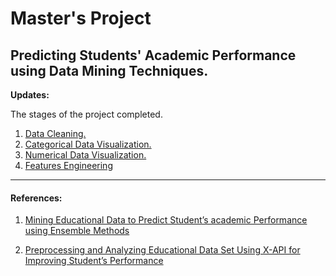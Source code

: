 # Master's Project

## Predicting Students' Academic Performance using Data Mining Techniques.

**Updates:**

The stages of the project completed.

1. [Data Cleaning.](01_data_cleaning.ipynb)
2. [Categorical Data Visualization.](02_categorical_data_visualization.ipynb)
3. [Numerical Data Visualization.](03_numerical_data_visualization.ipynb)
4. [Features Engineering](04_Features_Engineering.ipynb)
---

#### References:

1. [Mining Educational Data to Predict Student’s academic Performance using Ensemble Methods](https://github.com/AamirKhaan/Student-Academic-Performance/blob/main/reference_papers/Mining%20Educational%20Data%20to%20Predict%20Student%E2%80%99s%20academic%20Performance%20using%20Ensemble%20Methods.pdf)

2. [Preprocessing and Analyzing Educational Data Set Using X-API for Improving Student’s Performance](https://github.com/AamirKhaan/Student-Academic-Performance/blob/main/reference_papers/Preprocessing%20and%20Analyzing%20Educational%20Data%20Set%20Using%20X-API%20for%20Improving%20Student%E2%80%99s%20Performance.pdf)
